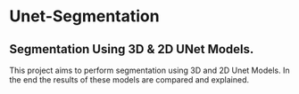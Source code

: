# Unet-Segmentation
## Segmentation Using 3D &amp; 2D UNet Models.

This project aims to perform segmentation using 3D and 2D Unet Models. In the end the results of these models are compared and explained.  
